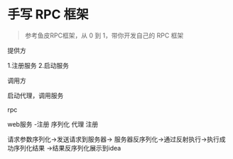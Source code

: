# 手写 RPC 框架

> 参考鱼皮RPC框架，从 0 到 1，带你开发自己的 RPC 框架

提供方

1.注册服务
2.启动服务

调用方

启动代理，调用服务

rpc

web服务
-注册
序列化
代理
注册


请求参数序列化->发送请求到服务器->
服务器反序列化->通过反射执行->执行成功序列化结果
->结果反序列化展示到idea